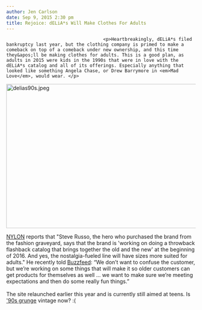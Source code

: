 ```yaml
---
author: Jen Carlson
date: Sep 9, 2015 2:30 pm
title: Rejoice: dELiA*s Will Make Clothes For Adults
---
```


	
										<p>Heartbreakingly, dELiA*s filed bankruptcy last year, but the clothing company is primed to make a comeback on top of a comeback under new ownership, and this time they&apos;ll be making clothes for adults. This is a good plan, as adults in 2015 were kids in the 1990s that were in love with the dELiA*s catalog and all of its offerings. Especially anything that looked like something Angela Chase, or Drew Barrymore in <em>Mad Love</em>, would wear. </p>

<p><span class="mt-enclosure mt-enclosure-image" style="display: inline;"> <img alt="delias90s.jpeg" src="https://web.archive.org/web/20160115025226im_/http://gothamist.com/attachments/arts_jen/delias90s.jpeg" width="640" height="384" class="image-none"> </span></p>

<p><a href="https://web.archive.org/web/20160115025226/http://www.nylon.com/articles/delias-adult-line">NYLON</a> reports that &quot;Steve Russo, the hero who purchased the brand from the fashion graveyard, says that the brand is &apos;working on doing a throwback flashback catalog that brings together the old and the new&apos; at the beginning of 2016. And yes, the nostalgia-fueled line will have sizes more suited for adults.&quot; He recently told <a href="https://web.archive.org/web/20160115025226/http://www.buzzfeed.com/sapna/delias-back-from-the-dead-and-will-make-clothes-for-adults#.mnoQaq4XK">Buzzfeed</a>: &#x201C;We don&#x2019;t want to confuse the customer, but we&#x2019;re working on some things that will make it so older customers can get products for themselves as well &#x2026; we want to make sure we&#x2019;re meeting expectations and then do some really fun things.&#x201D;<br>
 <br>
The site relaunched earlier this year and is currently still aimed at teens. Is <a href="https://web.archive.org/web/20160115025226/http://store.delias.com/category/dresses/90s+grunge.do?nType=1&amp;incmpid=dressesdd">&apos;90s grunge</a> vintage now? :(</p>					
										
									
				